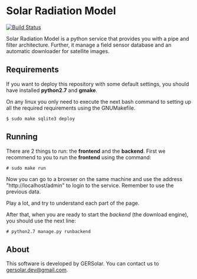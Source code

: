 Solar Radiation Model
=====================
[![Build Status](https://travis-ci.org/ecolell/solar_radiation_model.png?branch=master)](https://travis-ci.org/ecolell/solar_radiation_model)

Solar Radiation Model is a python service that provides you with a pipe and filter architecture. Further, it manage a field sensor database and an automatic downloader for satellite images.

Requirements
------------

If you want to deploy this repository with some default settings, you should have installed **python2.7** and **gmake**.

On any linux you only need to execute the next bash command to setting up all the required requirements using the GNUMakefile.

	$ sudo make sqlite3 deploy

Running
-------

There are 2 things to run: the **frontend** and the **backend**. First we recommend to you to run the **frontend** using the command:

	# sudo make run

Now you can go to a browser on the same machine and use the address "http://localhost/admin" to login to the service. Remember to use the previous data.

Play a lot, and try to understand each part of the page.

After that, when you are ready to start the *backend* (the download engine), you should use the next line:

	# python2.7 manage.py runbackend

About
-----

This software is developed by GERSolar. You can contact us to <gersolar.dev@gmail.com>.
